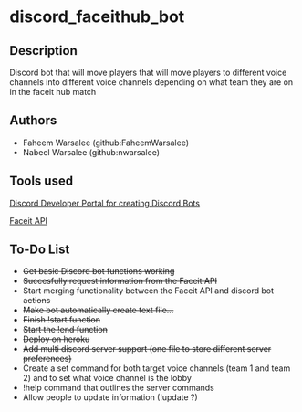 # discord_faceithub_bot

## Description
Discord bot that will move players that will move players to different voice channels into different voice channels depending on what team they are on in the faceit hub match

## Authors
* Faheem Warsalee (github:FaheemWarsalee)
* Nabeel Warsalee (github:nwarsalee)

## Tools used
[Discord Developer Portal for creating Discord Bots](https://discord.com/developers/docs/intro)

[Faceit API](https://developers.faceit.com)

## To-Do List
* ~~Get basic Discord bot functions working~~
* ~~Succesfully request information from the Faceit API~~
* ~~Start merging functionality between the Faceit API and discord bot actions~~
* ~~Make bot automatically create text file...~~
* ~~Finish !start function~~
* ~~Start the !end function~~
* ~~Deploy on heroku~~
* ~~Add multi discord server support (one file to store different server preferences)~~
* Create a set command for both target voice channels (team 1 and team 2) and to set what voice channel is the lobby
* !help command that outlines the server commands
* Allow people to update information (!update ?)

